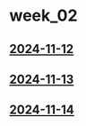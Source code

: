 # week_02 <!-- markmap: foldAll -->
## [2024-11-12](2024-11-12/2024-11-12.html)
## [2024-11-13](2024-11-13/2024-11-13.html)
## [2024-11-14](2024-11-14/2024-11-14.html)

